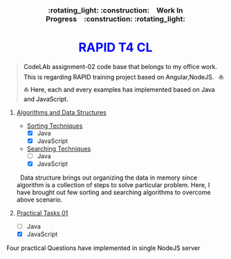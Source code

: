 <style>H1{color:Blue;}</style>
<style>H2{color:DarkOrange;}</style>
<style>p{color:Black;}</style>
<h3 align="center">:rotating_light: :construction:&ensp;&ensp;Work In Progress&ensp;&ensp;:construction: :rotating_light:</h3>
<h1 align="center">RAPID T4 CL</h1>

> CodeLAb assignment-02 code base that belongs to my office work. This is regarding RAPID training project based on Angular,NodeJS. &ensp;:boat: :boat:
>  Here, each and every examples has implemented based on Java and JavaScript.


1. [Algorithms and Data Structures](./Algorithms-and-Data-Structures)
    - [Sorting Techniques](./Algorithms-and-Data-Structures/Sorting-Techniques)
      - [x] Java
      - [x] JavaScript
    - [Searching Techniques](./Algorithms-and-Data-Structures/Searching-Techniques)
      - [ ] Java 
      - [x] JavaScript

	<p>&nbsp; Data structure brings out organizing the data in memory since algorithm is a collection of steps to solve particular problem. 
	Here, I have brought out few sorting and searching algorithms to overcome above scenario. </p>
	
2. [Practical Tasks 01](./Practical-Tasks-01) 
    - [ ] Java
    - [x] JavaScript
 
 <p>
  Four practical Questions have implemented in single NodeJS server
</p>

